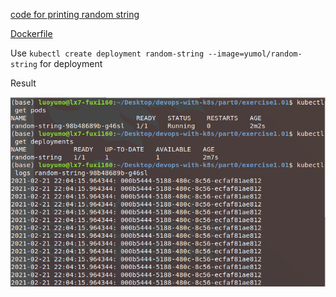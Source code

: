 [code for printing random string](https://github.com/yumoL/devops-with-k8s/blob/master/part1/exercise1.01/random_string.py)

[Dockerfile](https://github.com/yumoL/devops-with-k8s/blob/master/part1/exercise1.01/Dockerfile)

Use `kubectl create deployment random-string --image=yumol/random-string` for deployment

Result

<img src="https://github.com/yumoL/devops-with-k8s/blob/master/part1/exercise1.01/ex1.01.png" />
